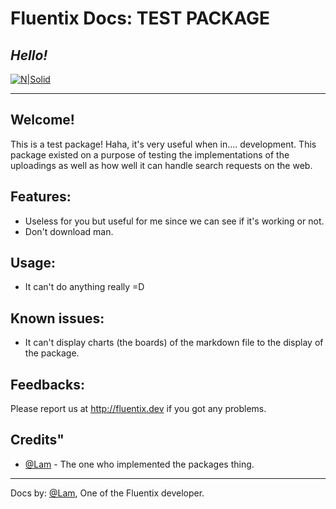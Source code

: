 # Fluentix Docs: TEST PACKAGE
## _Hello!_

[![N|Solid](https://i.ibb.co/sHF7y3D/Powered-by-the-Fluentix-GROUP.png)](http://fluentix.dev)

---
## Welcome!

This is a test package! Haha, it's very useful when in.... development.
This package existed on a purpose of testing the implementations of the uploadings as well as how well it can handle search requests on the web. 

## Features:

- Useless for you but useful for me since we can see if it's working or not.
- Don't download man.

## Usage:

- It can't do anything really =D

## Known issues:

- It can't display charts (the boards) of the markdown file to the display of the package.

## Feedbacks:

Please report us at http://fluentix.dev if you got any problems.

## Credits"
- [@Lam](http://mrlam.dev) - The one who implemented the packages thing.

---

Docs by: [@Lam](http://mrlam.dev), One of the Fluentix developer.

